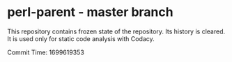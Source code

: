 # perl-parent - master branch

This repository contains frozen state of the repository.
Its history is cleared. It is used only for static code
analysis with Codacy.

Commit Time: 1699619353
